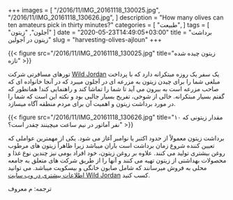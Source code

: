 +++
images = [
  "/2016/11/IMG_20161118_130025.jpg",
  "/2016/11/IMG_20161118_130626.jpg",
]
description = "How many olives can ten amateurs pick in thirty minutes?"
categories = [
  "طبیعت",
]
tags = [
  "آجلون",
  "زیتون"
]
date = "2020-05-23T14:49:05+03:00"
title = "برداشت زیتون در آجولین"
slug = "harvesting-olives-ajloun"
+++

{{< figure src="/2016/11/IMG_20161118_130025.jpg" title="زیتون چیده شده تازه" >}}

تورهای مسافرتی شرکت [Wild Jordan][wildjordan] یک سفر یک روزه مبتکرانه دارد که با پرداخت مبلغی شما را برای چیدن زیتون به مزرعه ای در آجلون میبرد که در آنجا خانواده ای که صاحب مزرعه است به بیرون می آید تا شما را تماشا کند و راهنمایی کند! همانطور که گفتم بسیار مبتکرانه. خالی از شوخی، تفریح بسیار جالبی بود و نکته این است که شما را در مورد برداشت زیتون و اهمیت آن برای مردم منطقه آگاه میسازد.

<!--more-->

{{< figure src="/2016/11/IMG_20161118_130626.jpg" title="مقدار زیتونی که ۱۰ نفر آماتور در نیم ساعت میچینند چقدر است؟" >}}

برداشت زیتون معمولاً از حدود اکتبر یا نوامبر آغاز می شود. یکی از مهمترین عواملی که تعیین کننده شروع زمان برداشت است باران میباشد  زیرا ظاهراً زیتون های مرطوب روغن بیشتری تولید می کنند. علاوه بر روغن زیتون، خود افراد بومی نیز چندین نوع غذا و محصولات بهداشتی از زیتون تهیه می کنند و آنها را از طریق شرکت های متعلق به جامعه محلی به فروش میرسانند که شامل صابون خانگی و بیسکویت میباشد. می توانید [اطلاعات بیشتری در وب سایت Wild Jordan][forestreserve] کسب کنید.

ترجمه: م معروف

[wildjordan]: https://wildjordan.com/
[forestreserve]: https://wildjordan.com/content/ajloun-forest-reserve-1
